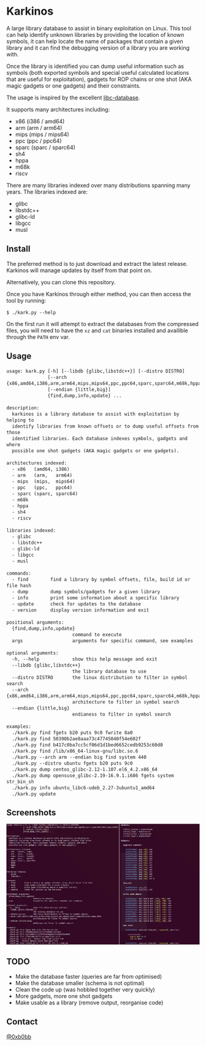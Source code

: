Karkinos
==========

A large library database to assist in binary exploitation on Linux. This tool
can help identify unknown libraries by providing the location of known symbols,
it can help locate the name of packages that contain a given library and it can
find the debugging version of a library you are working with.

Once the library is identified you can dump useful information such as symbols
(both exported symbols and special useful calculated locations that are useful
for exploitation), gadgets for ROP chains or one shot (AKA magic gadgets or one
gadgets) and their constraints.

The usage is inspired by the excellent [libc-database](https://github.com/niklasb/libc-database).

It supports many architectures including:

* x86   (i386  / amd64)
* arm   (arm   / arm64)
* mips  (mips  / mips64)
* ppc   (ppc   / ppc64)
* sparc (sparc / sparc64)
* sh4
* hppa
* m68k
* riscv

There are many libraries indexed over many distributions spanning many years. The
libraries indexed are:

* glibc
* libstdc++
* glibc-ld
* libgcc
* musl

Install
-------

The preferred method is to just download and extract the latest release. Karkinos
will manage updates by itself from that point on.

Alternatively, you can clone this repository.

Once you have Karkinos through either method, you can then access the tool by running:

	$ ./kark.py --help

On the first run it will attempt to extract the databases from the compressed files,
you will need to have the `xz` and `cat` binaries installed and availible through the `PATH` env
var.

Usage
-----

	usage: kark.py [-h] [--libdb {glibc,libstdc++}] [--distro DISTRO]
	               [--arch {x86,amd64,i386,arm,arm64,mips,mips64,ppc,ppc64,sparc,sparc64,m68k,hppa,sh4}]
	               [--endian {little,big}]
	               {find,dump,info,update} ...

	description:
	  karkinos is a library database to assist with exploitation by helping to
	  identify libraries from known offsets or to dump useful offsets from those
	  identified libraries. Each database indexes symbols, gadgets and where
	  possible one shot gadgets (AKA magic gadgets or one gadgets).

	architectures indexed:
	  - x86   (amd64, i386)
	  - arm   (arm,   arm64)
	  - mips  (mips,  mips64)
	  - ppc   (ppc,   ppc64)
	  - sparc (sparc, sparc64)
	  - m68k
	  - hppa
	  - sh4
	  - riscv

	libraries indexed:
	  - glibc
	  - libstdc++
	  - glibc-ld
	  - libgcc
	  - musl

	commands:
	  - find        find a library by symbol offsets, file, build id or file hash
	  - dump        dump symbols/gadgets for a given library
	  - info        print some information about a specific library
	  - update      check for updates to the database
	  - version     display version information and exit

	positional arguments:
	  {find,dump,info,update}
	                        command to execute
	  args                  arguments for specific command, see examples

	optional arguments:
	  -h, --help            show this help message and exit
	  --libdb {glibc,libstdc++}
	                        the library database to use
	  --distro DISTRO       the linux distribution to filter in symbol search
	  --arch {x86,amd64,i386,arm,arm64,mips,mips64,ppc,ppc64,sparc,sparc64,m68k,hppa,sh4}
	                        architecture to filter in symbol search
	  --endian {little,big}
	                        endianess to filter in symbol search

	examples:
	  ./kark.py find fgets b20 puts 9c0 fwrite 8a0
	  ./kark.py find 50390b2ae8aaa73c47745040f54e602f
	  ./kark.py find b417c0ba7cc5cf06d1d1bed6652cedb9253c60d0
	  ./kark.py find /lib/x86_64-linux-gnu/libc.so.6
	  ./kark.py --arch arm --endian big find system 440
	  ./kark.py --distro ubuntu fgets b20 puts 9c0
	  ./kark.py dump centos_glibc-2.12-1.107.el6_4.2.x86_64
	  ./kark.py dump opensuse_glibc-2.19-16.9.1.i686 fgets system str_bin_sh
	  ./kark.py info ubuntu_libc6-udeb_2.27-3ubuntu1_amd64
	  ./kark.py update

Screenshots
-----------

![Karkinos](https://github.com/0xb0bb/karkinos/blob/master/docs/images/karkinos.png?raw=true)

TODO
----

* Make the database faster (queries are far from optimised)
* Make the database smaller (schema is not optimal)
* Clean the code up (was hobbled together very quickly)
* More gadgets, more one shot gadgets
* Make usable as a library (remove output, reorganise code)

Contact
-------

[@0xb0bb](https://twitter.com/0xb0bb)
